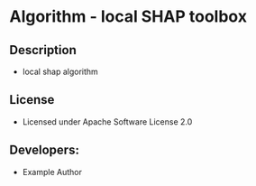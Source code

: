 # Algorithm - local SHAP toolbox

## Description
* local shap algorithm

## License
* Licensed under Apache Software License 2.0

## Developers:
* Example Author
